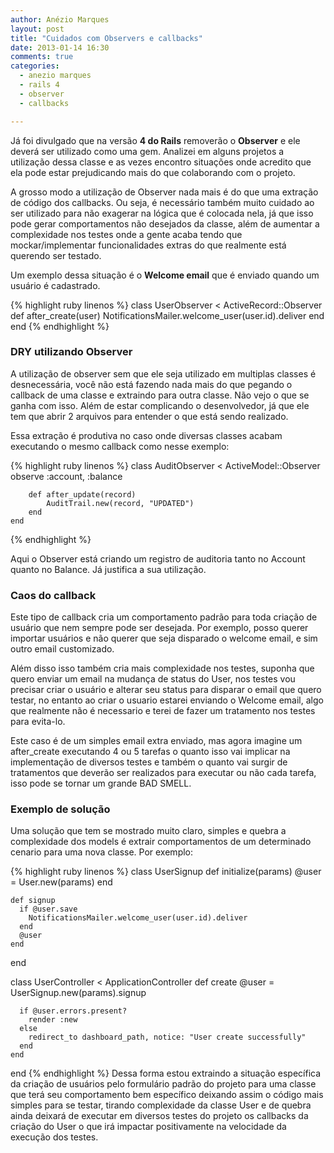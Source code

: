 ```yaml
---
author: Anézio Marques
layout: post
title: "Cuidados com Observers e callbacks"
date: 2013-01-14 16:30
comments: true
categories:
  - anezio marques
  - rails 4
  - observer
  - callbacks

---
```


Já foi divulgado que na versão __4 do Rails__ removerão o __Observer__ e ele deverá ser utilizado como uma gem. Analizei em alguns projetos a utilização dessa classe e as vezes encontro situações onde acredito que ela pode estar prejudicando mais do que colaborando com o projeto.
<!-- more -->

A grosso modo a utilização de Observer nada mais é do que uma extração de código dos callbacks. Ou seja, é necessário também muito cuidado ao ser utilizado para não exagerar na lógica que é colocada nela, já que isso pode gerar comportamentos não desejados da classe, além de aumentar a complexidade nos testes onde a gente acaba tendo que mockar/implementar funcionalidades extras do que realmente está querendo ser testado.

Um exemplo dessa situação é o __Welcome email__ que é enviado quando um usuário é cadastrado.

{% highlight ruby linenos %}
	class UserObserver < ActiveRecord::Observer
		def after_create(user)
			NotificationsMailer.welcome_user(user.id).deliver
		end
	end
{% endhighlight %}

### DRY utilizando Observer ###

A utilização de observer sem que ele seja utilizado em multiplas classes é desnecessária, você não está fazendo nada mais do que pegando o callback de uma classe e extraindo para outra classe. Não vejo o que se ganha com isso. Além de estar complicando o desenvolvedor, já que ele tem que abrir 2 arquivos para entender o que está sendo realizado.

Essa extração é produtiva no caso onde diversas classes acabam executando o mesmo callback como nesse exemplo:

{% highlight ruby linenos %}
	class AuditObserver < ActiveModel::Observer
		observe :account, :balance

		def after_update(record)
			AuditTrail.new(record, "UPDATED")
		end
	end
{% endhighlight %}


Aqui o Observer está criando um registro de auditoria tanto no Account quanto no Balance. Já justifica a sua utilização.


### Caos do callback ###

Este tipo de callback cria um comportamento padrão para toda criação de usuário que nem sempre pode ser desejada. Por exemplo, posso querer importar usuários e não querer que seja disparado o welcome email, e sim outro email customizado.

Além disso isso também cria mais complexidade nos testes, suponha que quero enviar um email na mudança de status do User, nos testes vou precisar criar o usuário e alterar seu status para disparar o email que quero testar, no entanto ao criar o usuario estarei enviando o Welcome email, algo que realmente não é necessario e terei de fazer um tratamento nos testes para evita-lo.

Este caso é de um simples email extra enviado, mas agora imagine um after_create executando 4 ou 5 tarefas o quanto isso vai implicar na implementação de diversos testes e também o quanto vai surgir de tratamentos que deverão ser realizados para executar ou não cada tarefa, isso pode se tornar um grande BAD SMELL.


### Exemplo de solução ###

Uma solução que tem se mostrado muito claro, simples e quebra a complexidade dos models é extrair comportamentos de um determinado cenario para uma nova classe. Por exemplo:

{% highlight ruby linenos %}
  class UserSignup
    def initialize(params)
      @user = User.new(params)
    end

    def signup
      if @user.save
        NotificationsMailer.welcome_user(user.id).deliver
      end
      @user
    end
  end

  class UserController < ApplicationController
    def create
      @user = UserSignup.new(params).signup

      if @user.errors.present?
        render :new
      else
        redirect_to dashboard_path, notice: "User create successfully"
      end
    end
  end
{% endhighlight %}
Dessa forma estou extraindo a situação específica da criação de usuários pelo formulário padrão do projeto para uma classe que terá seu comportamento bem específico deixando assim o código mais simples para se testar, tirando complexidade da classe User e de quebra ainda deixará de executar em diversos testes do projeto os callbacks da criação do User o que irá impactar positivamente na velocidade da execução dos testes.
